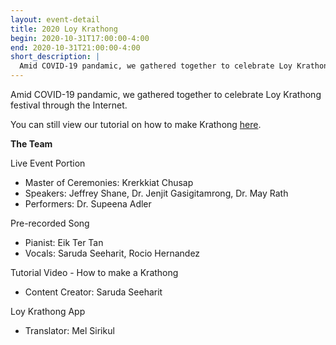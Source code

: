 ```yaml
---
layout: event-detail
title: 2020 Loy Krathong
begin: 2020-10-31T17:00:00-4:00
end: 2020-10-31T21:00:00-4:00
short_description: |
  Amid COVID-19 pandamic, we gathered together to celebrate Loy Krathong festival through the Internet.
---
```


Amid COVID-19 pandamic, we gathered together to celebrate Loy Krathong festival through the Internet.

You can still view our tutorial on how to make Krathong [here](https://youtu.be/NeIYROPveBs).

**The Team**

Live Event Portion

- Master of Ceremonies: Krerkkiat Chusap
- Speakers: Jeffrey Shane, Dr. Jenjit Gasigitamrong, Dr. May Rath
- Performers: Dr. Supeena Adler

Pre-recorded Song

- Pianist: Eik Ter Tan
- Vocals: Saruda Seeharit, Rocio Hernandez

Tutorial Video - How to make a Krathong

- Content Creator: Saruda Seeharit

Loy Krathong App

- Translator: Mel Sirikul